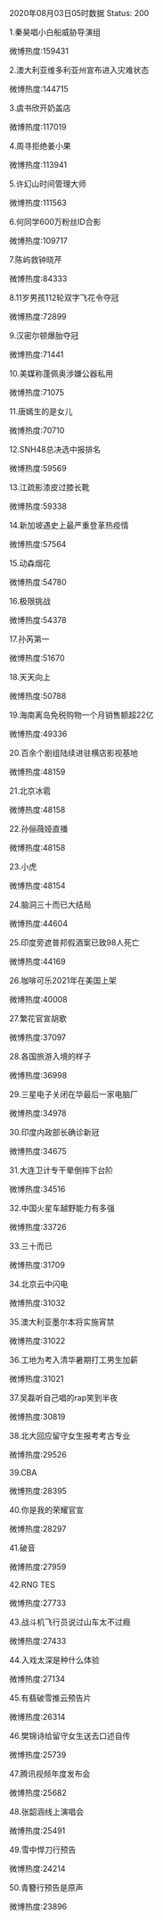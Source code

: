 2020年08月03日05时数据
Status: 200

1.秦昊唱小白船威胁导演组

微博热度:159431

2.澳大利亚维多利亚州宣布进入灾难状态

微博热度:144715

3.虞书欣开奶盖店

微博热度:117019

4.周寻拒绝姜小果

微博热度:113941

5.许幻山时间管理大师

微博热度:111563

6.何同学600万粉丝ID合影

微博热度:109717

7.陈屿救钟晓芹

微博热度:84333

8.11岁男孩112轮双字飞花令夺冠

微博热度:72899

9.汉密尔顿爆胎夺冠

微博热度:71441

10.美媒称蓬佩奥涉嫌公器私用

微博热度:71075

11.唐嫣生的是女儿

微博热度:70710

12.SNH48总决选中报排名

微博热度:59569

13.江疏影漆皮过膝长靴

微博热度:59338

14.新加坡遇史上最严重登革热疫情

微博热度:57564

15.动森烟花

微博热度:54780

16.极限挑战

微博热度:54378

17.孙芮第一

微博热度:51670

18.天天向上

微博热度:50788

19.海南离岛免税购物一个月销售额超22亿

微博热度:49336

20.百余个剧组陆续进驻横店影视基地

微博热度:48159

21.北京冰雹

微博热度:48158

22.孙俪薇娅直播

微博热度:48158

23.小虎

微博热度:48154

24.脑洞三十而已大结局

微博热度:44604

25.印度旁遮普邦假酒案已致98人死亡

微博热度:44169

26.咖啡可乐2021年在美国上架

微博热度:40008

27.繁花官宣胡歌

微博热度:37097

28.各国旅游入境的样子

微博热度:36998

29.三星电子关闭在华最后一家电脑厂

微博热度:34978

30.印度内政部长确诊新冠

微博热度:34675

31.大连卫计专干晕倒摔下台阶

微博热度:34516

32.中国火星车越野能力有多强

微博热度:33726

33.三十而已

微博热度:31709

34.北京云中闪电

微博热度:31032

35.澳大利亚墨尔本将实施宵禁

微博热度:31022

36.工地为考入清华暑期打工男生加薪

微博热度:31021

37.吴磊听自己唱的rap笑到半夜

微博热度:30819

38.北大回应留守女生报考考古专业

微博热度:29526

39.CBA

微博热度:28395

40.你是我的荣耀官宣

微博热度:28297

41.破音

微博热度:27959

42.RNG TES

微博热度:27733

43.战斗机飞行员说过山车太不过瘾

微博热度:27433

44.入戏太深是种什么体验

微博热度:27134

45.有翡破雪推云预告片

微博热度:26314

46.樊锦诗给留守女生送去口述自传

微博热度:25739

47.腾讯视频年度发布会

微博热度:25682

48.张韶涵线上演唱会

微博热度:25491

49.雪中悍刀行预告

微博热度:24214

50.青簪行预告是原声

微博热度:23896


